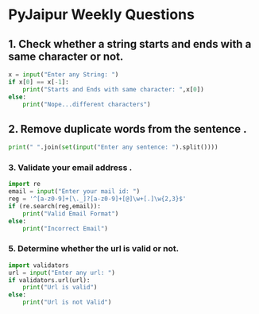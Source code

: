 # PyJaipur Weekly Questions

## 1. Check whether a string starts and ends with a same character or not.

```py 
x = input("Enter any String: ")
if x[0] == x[-1]:
    print("Starts and Ends with same character: ",x[0])
else:
    print("Nope...different characters")
```

## 2. Remove duplicate words from the sentence .

```py
print(" ".join(set(input("Enter any sentence: ").split())))
```

### 3. Validate your email address .

```py
import re
email = input("Enter your mail id: ")
reg = '^[a-z0-9]+[\._]?[a-z0-9]+[@]\w+[.]\w{2,3}$'
if (re.search(reg,email)):
    print("Valid Email Format")
else:
    print("Incorrect Email")        
```

### 5. Determine whether the url is valid or not.

```py
import validators
url = input("Enter any url: ")
if validators.url(url):
    print("Url is valid")
else:
    print("Url is not Valid")
```

